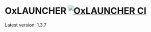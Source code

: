 # OxLAUNCHER [![OxLAUNCHER CI](https://github.com/Proxwian/OxLAUNCHER/actions/workflows/nodejs.yml/badge.svg)](https://github.com/Proxwian/OxLAUNCHER/actions/workflows/nodejs.yml)

Latest version: 1.3.7
